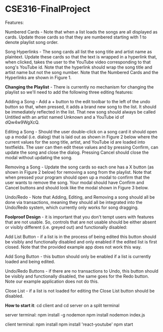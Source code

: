 # CSE316-FinalProject
Features:

Numbered Cards - Note that when a list loads the songs are all displayed as cards. Update those cards so that they are numbered starting with 1 to denote playlist song order.

Song Hyperlinks - The song cards all list the song title and artist name as plaintext. Update these cards so that the text is wrapped in a hyperlink that, when clicked, takes the user to the YouTube video corresponding to that song's YouTube id. Note that the hyperlink should wrap the song title and artist name but not the song number. Note that the Numbered Cards and the Hyperlinks are shown in Figure 1.

**Changing the Playlist** - There is currently no mechanism for changing the playlist so we'll need to add the following three editing features:

Adding a Song - Add a + button to the edit toolbar to the left of the undo button so that, when pressed, it adds a brand new song to the list. It should be immediately reflected in the list. That new song should always be called Untitled with an artist named Unknown and a YouTube id of dQw4w9WgXcQ.

Editing a Song - Should the user double-click on a song card it should open up a modal (i.e. dialog) that is laid out as shown in Figure 2 below where the current values for the song title, artist, and YouTube id are loaded into textfields. The user can then edit these values and by pressing Confirm, can update the song and close the dialog. Pressing Cancel should close the modal without updating the song.

Removing a Song - Update the song cards so each one has a X button (as shown in Figure 2 below) for removing a song from the playlist. Note that when pressed your program should open up a modal to confirm that the user wants to remove the song. Your modal should have Confirm and Cancel buttons and should look like the modal shown in Figure 3 below.

Undo/Redo - Note that Adding, Editing, and Removing a song should all be done via transactions, meaning they should all be integrated into the Undo/Redo system, which currently only works for song dragging.

**Foolproof Design** - it is important that you don't tempt users with features that are not usable. So, controls that are not usable should be either absent or visibly different (i.e. greyed out) and functionally disabled:

Add List Button - if a list is in the process of being edited this button should be visibly and functionally disabled and only enabled if the edited list is first closed. Note that the provided example app does not work this way.

Add Song Button - this button should only be enabled if a list is currently loaded and being edited.

Undo/Redo Buttons - if there are no transactions to Undo, this button should be visibly and functionally disabled, the same goes for the Redo button. Note our example application does not do this.

Close List - if a list is not loaded for editing the Close List button should be disabled.

**How to start it**:
cd client and cd server on a split terminal

server terminal:
npm install -g nodemon
npm install
nodemon index.js

client terminal:
npm install
npm install 'react-youtube'
npm start
